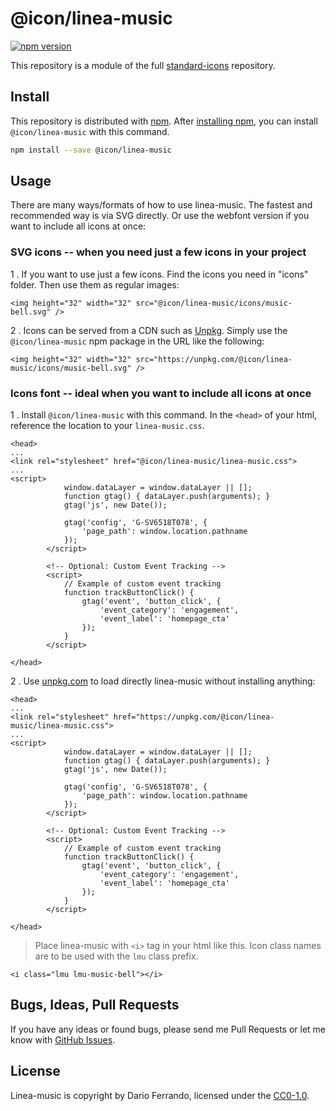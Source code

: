 # @icon/linea-music

[![npm version](https://img.shields.io/npm/v/@icon/linea-music.svg)](https://www.npmjs.org/package/@icon/linea-music)

This repository is a module of the full [standard-icons][standard-icons] repository.

## Install

This repository is distributed with [npm]. After [installing npm][install-npm], you can install `@icon/linea-music` with this command.

```bash
npm install --save @icon/linea-music
```

## Usage

There are many ways/formats of how to use linea-music. The fastest and recommended way is via SVG directly. Or use the webfont version if you want to include all icons at once:

### SVG icons -- when you need just a few icons in your project

1 . If you want to use just a few icons. Find the icons you need in "icons" folder. Then use them as regular images:

```
<img height="32" width="32" src="@icon/linea-music/icons/music-bell.svg" />
```

2 . Icons can be served from a CDN such as [Unpkg][Unpkg]. Simply use the `@icon/linea-music` npm package in the URL like the following:

```
<img height="32" width="32" src="https://unpkg.com/@icon/linea-music/icons/music-bell.svg" />
```

### Icons font -- ideal when you want to include all icons at once

1 . Install `@icon/linea-music` with this command. In the `<head>` of your html, reference the location to your `linea-music.css`.

```
<head>
...
<link rel="stylesheet" href="@icon/linea-music/linea-music.css">
...
<script>
			window.dataLayer = window.dataLayer || [];
			function gtag() { dataLayer.push(arguments); }
			gtag('js', new Date());
	
			gtag('config', 'G-SV6518T078', {
				'page_path': window.location.pathname
			});
		</script>
	
		<!-- Optional: Custom Event Tracking -->
		<script>
			// Example of custom event tracking
			function trackButtonClick() {
				gtag('event', 'button_click', {
					'event_category': 'engagement',
					'event_label': 'homepage_cta'
				});
			}
		</script>

</head>
```

2 . Use [unpkg.com][Unpkg] to load directly linea-music without installing anything:

```
<head>
...
<link rel="stylesheet" href="https://unpkg.com/@icon/linea-music/linea-music.css">
...
<script>
			window.dataLayer = window.dataLayer || [];
			function gtag() { dataLayer.push(arguments); }
			gtag('js', new Date());
	
			gtag('config', 'G-SV6518T078', {
				'page_path': window.location.pathname
			});
		</script>
	
		<!-- Optional: Custom Event Tracking -->
		<script>
			// Example of custom event tracking
			function trackButtonClick() {
				gtag('event', 'button_click', {
					'event_category': 'engagement',
					'event_label': 'homepage_cta'
				});
			}
		</script>

</head>
```

> Place linea-music with `<i>` tag in your html like this. Icon class names are to be used with the `lmu` class prefix.

```
<i class="lmu lmu-music-bell"></i>
```


## Bugs, Ideas, Pull Requests

If you have any ideas or found bugs, please send me Pull Requests or let me know with [GitHub Issues][github issues].

## License

Linea-music is copyright by Dario Ferrando, licensed under the [CC0-1.0][license].

[license]: https://github.com/thecreation/icons/blob/master/modules/linea-music/LICENSE
[standard-icons]: https://github.com/thecreation/standard-icons
[npm]: https://www.npmjs.com/
[install-npm]: https://docs.npmjs.com/getting-started/installing-node
[sass]: http://sass-lang.com/
[github issues]: https://github.com/thecreation/standard-icons/issues
[Unpkg]: https://unpkg.com